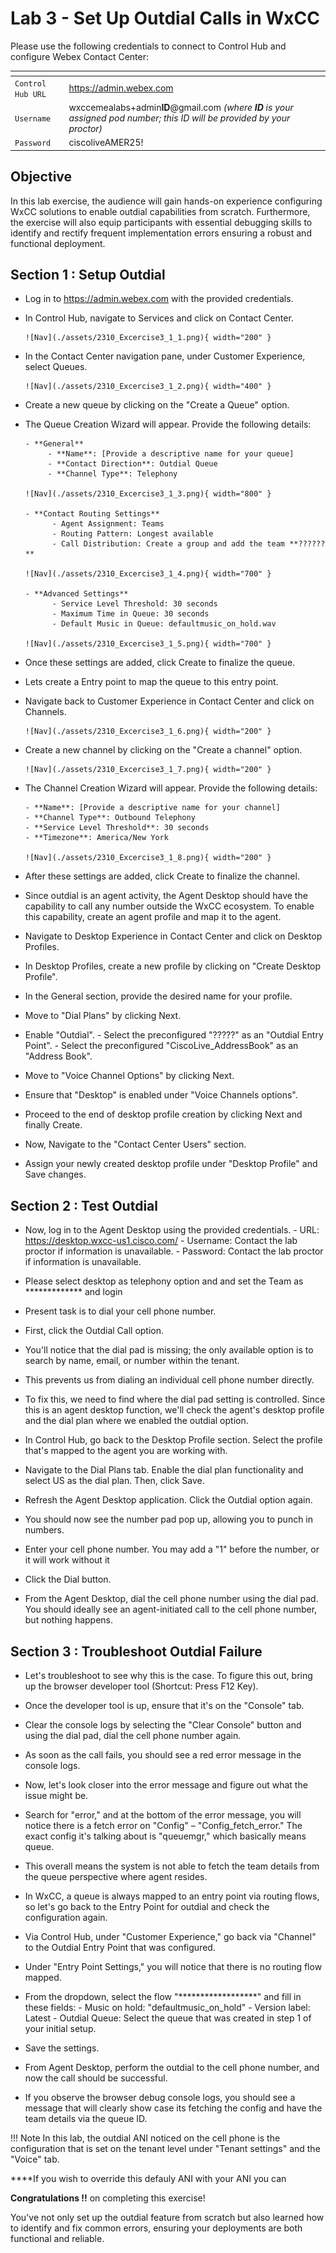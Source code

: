 # Lab 3 -  Set Up Outdial Calls in WxCC

Please use the following credentials to connect to Control Hub and configure Webex Contact Center:

| <!-- -->         | <!-- -->         |
| ---------------- | ---------------- |
| `Control Hub URL`            | <a href="https://admin.webex.com" target="_blank">https://admin.webex.com</a> |
| `Username`       | wxccemealabs+admin**ID**@gmail.com  _(where **ID** is your assigned pod number; this ID will be provided by your proctor)_ |
| `Password`       | ciscoliveAMER25! |

## Objective 

In this lab exercise, the audience will gain hands-on experience configuring WxCC solutions to enable outdial capabilities from scratch. Furthermore, the exercise will also equip participants with essential debugging skills to identify and rectify frequent implementation errors ensuring a robust and functional deployment.

## Section 1 : Setup Outdial 

- Log in to https://admin.webex.com with the provided credentials.

- In Control Hub, navigate to Services and click on Contact Center.

      ![Nav](./assets/2310_Excercise3_1_1.png){ width="200" }

- In the Contact Center navigation pane, under Customer Experience, select Queues.

      ![Nav](./assets/2310_Excercise3_1_2.png){ width="400" }

- Create a new queue by clicking on the "Create a Queue" option.

- The Queue Creation Wizard will appear. Provide the following details:

      - **General**
           - **Name**: [Provide a descriptive name for your queue]
           - **Contact Direction**: Outdial Queue
           - **Channel Type**: Telephony

      ![Nav](./assets/2310_Excercise3_1_3.png){ width="800" }

      - **Contact Routing Settings**
            - Agent Assignment: Teams
            - Routing Pattern: Longest available
            - Call Distribution: Create a group and add the team **??????**

      ![Nav](./assets/2310_Excercise3_1_4.png){ width="700" }

      - **Advanced Settings**
            - Service Level Threshold: 30 seconds
            - Maximum Time in Queue: 30 seconds
            - Default Music in Queue: defaultmusic_on_hold.wav

      ![Nav](./assets/2310_Excercise3_1_5.png){ width="700" }

- Once these settings are added, click Create to finalize the queue.

- Lets create a Entry point to map the queue to this entry point. 

- Navigate back to Customer Experience in Contact Center and click on Channels.

      ![Nav](./assets/2310_Excercise3_1_6.png){ width="200" }

- Create a new channel by clicking on the "Create a channel" option.

      ![Nav](./assets/2310_Excercise3_1_7.png){ width="200" }

- The Channel Creation Wizard will appear. Provide the following details:

      - **Name**: [Provide a descriptive name for your channel]
      - **Channel Type**: Outbound Telephony
      - **Service Level Threshold**: 30 seconds
      - **Timezone**: America/New York

      ![Nav](./assets/2310_Excercise3_1_8.png){ width="200" }

- After these settings are added, click Create to finalize the channel.

- Since outdial is an agent activity, the Agent Desktop should have the capability to call any number outside the WxCC ecosystem. To enable this capability, create an agent profile and map it to the agent.

- Navigate to Desktop Experience in Contact Center and click on Desktop Profiles.

- In Desktop Profiles, create a new profile by clicking on "Create Desktop Profile".

- In the General section, provide the desired name for your profile.

- Move to "Dial Plans" by clicking Next.

- Enable "Outdial".
      - Select the preconfigured "?????" as an "Outdial Entry Point".
      - Select the preconfigured "CiscoLive_AddressBook" as an "Address Book".

- Move to "Voice Channel Options" by clicking Next.

- Ensure that "Desktop" is enabled under "Voice Channels options".

- Proceed to the end of desktop profile creation by clicking Next and finally Create.

- Now, Navigate to the "Contact Center Users" section.

- Assign your newly created desktop profile under "Desktop Profile" and Save changes.

## Section 2 : Test Outdial 

- Now, log in to the Agent Desktop using the provided credentials.
      - URL: https://desktop.wxcc-us1.cisco.com/
      - Username: Contact the lab proctor if information is unavailable.
      - Password: Contact the lab proctor if information is unavailable.

- Please select desktop as telephony option and  and set the Team as ************* and login 

- Present task is to dial your cell phone number. 

- First, click the Outdial Call option. 

- You'll notice that the dial pad is missing; the only available option is to search by name, email, or number within the tenant. 

- This prevents us from dialing an individual cell phone number directly. 

- To fix this, we need to find where the dial pad setting is controlled. Since this is an agent desktop function, we'll check the agent's desktop profile and the dial plan where we enabled the outdial option.

- In Control Hub, go back to the Desktop Profile section. Select the profile that's mapped to the agent you are working with.

- Navigate to the Dial Plans tab. Enable the dial plan functionality and select US as the dial plan. Then, click Save.

- Refresh the Agent Desktop application. Click the Outdial option again.

- You should now see the number pad pop up, allowing you to punch in numbers.

- Enter your cell phone number. You may add a "1" before the number, or it will work without it 

- Click the Dial button.

- From the Agent Desktop, dial the cell phone number using the dial pad. You should ideally see an agent-initiated call to the cell phone number, but nothing happens.

## Section 3 : Troubleshoot Outdial Failure

- Let's troubleshoot to see why this is the case. To figure this out, bring up the browser developer tool (Shortcut: Press F12 Key).

- Once the developer tool is up, ensure that it's on the "Console" tab.

- Clear the console logs by selecting the "Clear Console" button and using the dial pad, dial the cell phone number again.

- As soon as the call fails, you should see a red error message in the console logs.

- Now, let's look closer into the error message and figure out what the issue might be.

- Search for "error," and at the bottom of the error message, you will notice there is a fetch error on "Config" – "Config_fetch_error." The exact config it's talking about is "queuemgr," which basically means queue.

- This overall means the system is not able to fetch the team details from the queue perspective where agent resides. 

- In WxCC, a queue is always mapped to an entry point via routing flows, so let's go back to the Entry Point for outdial and check the configuration again.

- Via Control Hub, under "Customer Experience," go back via "Channel" to the Outdial Entry Point that was configured.

- Under "Entry Point Settings," you will notice that there is no routing flow mapped.

- From the dropdown, select the flow "******************" and fill in these fields:
      - Music on hold: "defaultmusic_on_hold"
      - Version label: Latest
      - Outdial Queue: Select the queue that was created in step 1 of your initial setup.

- Save the settings.

- From Agent Desktop, perform the outdial to the cell phone number, and now the call should be successful.

- If you observe the browser debug console logs, you should see a message that will clearly show case its fetching the config and have the team details via the queue ID.

!!! Note
  In this lab, the outdial ANI noticed on the cell phone is the configuration that is set on the tenant level under "Tenant settings" and the "Voice" tab.

****If you wish to override this defauly ANI with your ANI you can 

**Congratulations !!** on completing this exercise! 

You've not only set up the outdial feature from scratch but also learned how to identify and fix common errors, ensuring your deployments are both functional and reliable.




